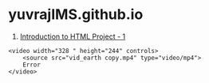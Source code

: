 # yuvrajIMS.github.io

<!DOCTYPE html>
<html lang="en">
	<head>
		<meta charset="utf-8">
		<meta name="viewport" content="width=device-width, initial-scale=1">
		<title>yuvrajIMS</title>
	</head>
	<body>
		<ol start="1">
			<p><li><a href="Intro to HTML final project.html"> Introduction to HTML Project - 1</a></li></p>
           	</ol>
		
	<video width="328 " height="244" controls>
		<source src="vid_earth copy.mp4" type="video/mp4">
		Error
	</video> 
		
</body>
</html>
